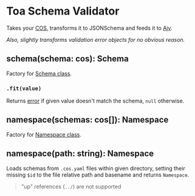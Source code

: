 # Toa Schema Validator

Takes your [COS](/libraries/concise), transforms it to JSONSchema and feeds it
to [Ajv](https://ajv.js.org).

*Also, slightly transforms validation error objects for no obvious reason.*

## schema(schema: cos): Schema

Factory for [Schema class](./types/schema.d.ts).

### `.fit(value)`

Returns [error](./types/schema.d.ts) if given value doesn't match the schema, `null` otherwise.

## namespace(schemas: cos[]): Namespace

Factory for [Namespace class](./types/namespace.d.ts).

## namespace(path: string): Namespace

Loads schemas from `.cos.yaml` files within given directory, setting their missing `$id` to the file
relative path and basename and returns `Namespace`.

> "up" references (`../`) are not supported
